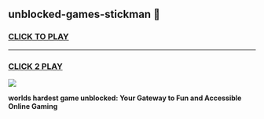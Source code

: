 
## unblocked-games-stickman 👋
<h3>
<a href="https://premium.freeplayer.one?title=unblocked-games-stickman&ref=14F">CLICK TO PLAY</a></h3>
<hr>

<h3>
<a href="https://premium.freeplayer.one?title=unblocked-games-stickman&ref=14F">CLICK 2 PLAY</a>
  
</h3>

<a href="https://premium.freeplayer.one?title=unblocked-games-stickman&ref=12F/"><img src="https://clearcache.store/games.png"></a>


**worlds hardest game unblocked: Your Gateway to Fun and Accessible Online Gaming**
